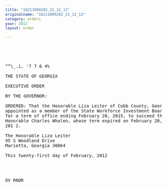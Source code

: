 ```yaml
---
title: "18211089202_21_12_13"
originalname: "18211089202_21_12_13"
category: orders
year: 2012
layout: order

---
```

<pre>
   
  
 

““\_.i, '7 7 6 4%

THE STATE OF GEORGIA

EXECUTIVE ORDER

BY THE GOVERNOR:

ORDERED: That the Honorable Liza Leiter of Cobb County, Georgia, is
appointed as a member of the State Workforce Investment Board,
for a term of office ending February 20, 2015, to succeed the
Honorable Charles Whalen, whose term expired on February 20,
201 2.

The Honorable Liza Leiter
95 S Woodland Drive
Marietta, Georgia 30064

This twenty-first day of February, 2012

   
            

OV RNOR

         

</pre>
